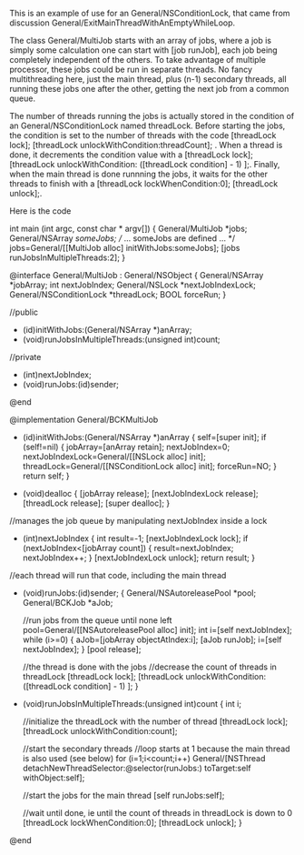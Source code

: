 This is an example of use for an General/NSConditionLock, that came from discussion General/ExitMainThreadWithAnEmptyWhileLoop.

The class General/MultiJob starts with an array of jobs, where a job is simply some calculation one can start with     [job runJob], each job being completely independent of the others. To take advantage of multiple processor, these jobs could be run in separate threads. No fancy multithreading here, just the main thread, plus (n-1) secondary threads, all running these jobs one after the other, getting the next job from a common queue.

The number of threads running the jobs is actually stored in the     condition of an     General/NSConditionLock named threadLock. Before starting the jobs, the condition is set to the number of threads with the code      [threadLock lock]; [threadLock unlockWithCondition:threadCount]; . When a thread is done, it decrements the condition value with a      [threadLock lock];[threadLock unlockWithCondition: ([threadLock condition] - 1) ];. Finally, when the main thread is done runnning the jobs, it waits for the other threads to finish with a      [threadLock lockWhenCondition:0]; [threadLock unlock];.

Here is the code

    

int main (int argc, const char * argv[])
{
    General/MultiJob *jobs;
    General/NSArray *someJobs;
    /* ... someJobs are defined ...  */
    jobs=General/[[MultiJob alloc] initWithJobs:someJobs];
    [jobs runJobsInMultipleThreads:2];
}


@interface General/MultiJob : General/NSObject
{
  General/NSArray *jobArray;
  int nextJobIndex;
  General/NSLock *nextJobIndexLock;
  General/NSConditionLock *threadLock;
  BOOL forceRun;
}

//public
- (id)initWithJobs:(General/NSArray *)anArray;
- (void)runJobsInMultipleThreads:(unsigned int)count;

//private
- (int)nextJobIndex;
- (void)runJobs:(id)sender;

@end


@implementation General/BCKMultiJob

- (id)initWithJobs:(General/NSArray *)anArray
{
  self=[super init];
  if (self!=nil) {
    jobArray=[anArray retain];
    nextJobIndex=0;
    nextJobIndexLock=General/[[NSLock alloc] init];
    threadLock=General/[[NSConditionLock alloc] init];
    forceRun=NO;
  }
  return self;
}

- (void)dealloc
{
  [jobArray release];
  [nextJobIndexLock release];
  [threadLock release];
  [super dealloc];
}


//manages the job queue by manipulating nextJobIndex inside a lock
- (int)nextJobIndex
{
  int result=-1;
  [nextJobIndexLock lock];
  if (nextJobIndex<[jobArray count]) {
    result=nextJobIndex;
    nextJobIndex++;
  }
  [nextJobIndexLock unlock];
  return result;
}

//each thread will run that code, including the main thread
- (void)runJobs:(id)sender;
{
  General/NSAutoreleasePool *pool;
  General/BCKJob *aJob;

  //run jobs from the queue until none left
  pool=General/[[NSAutoreleasePool alloc] init];
  int i=[self nextJobIndex];
  while (i>=0) {
    aJob=[jobArray objectAtIndex:i];
    [aJob runJob];
    i=[self nextJobIndex];
  }
  [pool release];
  
  //the thread is done with the jobs
  //decrease the count of threads in threadLock
  [threadLock lock];
  [threadLock unlockWithCondition: ([threadLock condition] - 1) ];
}


- (void)runJobsInMultipleThreads:(unsigned int)count
{
  int i;
  
  //initialize the threadLock with the number of thread
  [threadLock lock];
  [threadLock unlockWithCondition:count];
  
  //start the secondary threads
  //loop starts at 1 because the main thread is also used (see below)
  for (i=1;i<count;i++)
    General/[NSThread detachNewThreadSelector:@selector(runJobs:)
                 toTarget:self
                 withObject:self];
  
  //start the jobs for the main thread
  [self runJobs:self];
  
  //wait until done, ie until the count of threads in threadLock is down to 0
  [threadLock lockWhenCondition:0];
  [threadLock unlock];
}


@end

